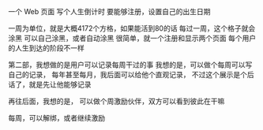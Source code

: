 一个 Web 页面
写个人生倒计时
要能够注册，设置自己的出生日期

一周为单位，就是大概4172个方格，如果能活到80的话
每过一周，这个格子就会涂黑
可以自己涂黑，或者自动涂黑
很简单，就一个注册和显示两个页面
每个用户的人生到达的阶段不一样

第二部，我想做的是用户可以记录每周干过的事
我想的是，可以做个每周可以写自己的记录，
每年甚至每月，我后面可以给他个直观记录，
不过这个展示是个后话了，就是先让他能够记录

再往后面，我想的是，
可以做个周激励伙伴，双方可以看到彼此在干嘛

每周，可以解绑，或者继续激励
